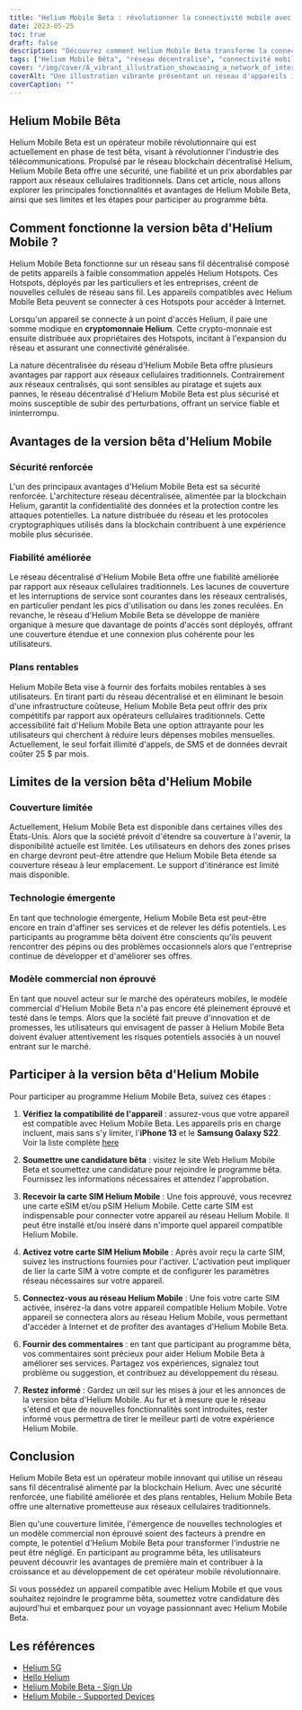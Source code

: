 ```yaml
---
title: "Helium Mobile Beta : révolutionner la connectivité mobile avec un réseau décentralisé"
date: 2023-05-25
toc: true
draft: false
description: "Découvrez comment Helium Mobile Beta transforme la connectivité mobile avec son réseau décentralisé, garantissant sécurité, fiabilité et prix abordable pour les utilisateurs."
tags: ["Helium Mobile Bêta", "réseau décentralisé", "connectivité mobile", "sécurisé", "fiable", "forfaits abordables", "Points chauds d'hélium", "Blockchain Hélium", "programme bêta", "réseau sans fil", "réseaux cellulaires", "opérateur de téléphonie mobile", "innovation", "technologie", "extension du réseau", "Commentaires des utilisateurs", "perturbation de l'industrie", "Appareil compatible Helium Mobile", "application", "technologie émergente"]
cover: "/img/cover/A_vibrant_illustration_showcasing_a_network_of_interconnected_devices.png"
coverAlt: "Une illustration vibrante présentant un réseau d'appareils interconnectés avec la marque Helium Mobile, symbolisant l'approche innovante et décentralisée de la connectivité mobile."
coverCaption: ""
---
```

## Helium Mobile Bêta

Helium Mobile Beta est un opérateur mobile révolutionnaire qui est actuellement en phase de test bêta, visant à révolutionner l'industrie des télécommunications. Propulsé par le réseau blockchain décentralisé Helium, Helium Mobile Beta offre une sécurité, une fiabilité et un prix abordables par rapport aux réseaux cellulaires traditionnels. Dans cet article, nous allons explorer les principales fonctionnalités et avantages de Helium Mobile Beta, ainsi que ses limites et les étapes pour participer au programme bêta.

## Comment fonctionne la version bêta d'Helium Mobile ?

Helium Mobile Beta fonctionne sur un réseau sans fil décentralisé composé de petits appareils à faible consommation appelés Helium Hotspots. Ces Hotspots, déployés par les particuliers et les entreprises, créent de nouvelles cellules de réseau sans fil. Les appareils compatibles avec Helium Mobile Beta peuvent se connecter à ces Hotspots pour accéder à Internet.

Lorsqu'un appareil se connecte à un point d'accès Helium, il paie une somme modique en **cryptomonnaie Helium**. Cette crypto-monnaie est ensuite distribuée aux propriétaires des Hotspots, incitant à l'expansion du réseau et assurant une connectivité généralisée.

La nature décentralisée du réseau d'Helium Mobile Beta offre plusieurs avantages par rapport aux réseaux cellulaires traditionnels. Contrairement aux réseaux centralisés, qui sont sensibles au piratage et sujets aux pannes, le réseau décentralisé d'Helium Mobile Beta est plus sécurisé et moins susceptible de subir des perturbations, offrant un service fiable et ininterrompu.

## Avantages de la version bêta d'Helium Mobile

### Sécurité renforcée

L'un des principaux avantages d'Helium Mobile Beta est sa sécurité renforcée. L'architecture réseau décentralisée, alimentée par la blockchain Helium, garantit la confidentialité des données et la protection contre les attaques potentielles. La nature distribuée du réseau et les protocoles cryptographiques utilisés dans la blockchain contribuent à une expérience mobile plus sécurisée.

### Fiabilité améliorée

Le réseau décentralisé d'Helium Mobile Beta offre une fiabilité améliorée par rapport aux réseaux cellulaires traditionnels. Les lacunes de couverture et les interruptions de service sont courantes dans les réseaux centralisés, en particulier pendant les pics d'utilisation ou dans les zones reculées. En revanche, le réseau d'Helium Mobile Beta se développe de manière organique à mesure que davantage de points d'accès sont déployés, offrant une couverture étendue et une connexion plus cohérente pour les utilisateurs.

### Plans rentables

Helium Mobile Beta vise à fournir des forfaits mobiles rentables à ses utilisateurs. En tirant parti du réseau décentralisé et en éliminant le besoin d'une infrastructure coûteuse, Helium Mobile Beta peut offrir des prix compétitifs par rapport aux opérateurs cellulaires traditionnels. Cette accessibilité fait d'Helium Mobile Beta une option attrayante pour les utilisateurs qui cherchent à réduire leurs dépenses mobiles mensuelles. Actuellement, le seul forfait illimité d'appels, de SMS et de données devrait coûter 25 $ par mois.

## Limites de la version bêta d'Helium Mobile

### Couverture limitée

Actuellement, Helium Mobile Beta est disponible dans certaines villes des États-Unis. Alors que la société prévoit d'étendre sa couverture à l'avenir, la disponibilité actuelle est limitée. Les utilisateurs en dehors des zones prises en charge devront peut-être attendre que Helium Mobile Beta étende sa couverture réseau à leur emplacement. Le support d'itinérance est limité mais disponible.

### Technologie émergente

En tant que technologie émergente, Helium Mobile Beta est peut-être encore en train d'affiner ses services et de relever les défis potentiels. Les participants au programme bêta doivent être conscients qu'ils peuvent rencontrer des pépins ou des problèmes occasionnels alors que l'entreprise continue de développer et d'améliorer ses offres.

### Modèle commercial non éprouvé

En tant que nouvel acteur sur le marché des opérateurs mobiles, le modèle commercial d'Helium Mobile Beta n'a pas encore été pleinement éprouvé et testé dans le temps. Alors que la société fait preuve d'innovation et de promesses, les utilisateurs qui envisagent de passer à Helium Mobile Beta doivent évaluer attentivement les risques potentiels associés à un nouvel entrant sur le marché.

## Participer à la version bêta d'Helium Mobile

Pour participer au programme Helium Mobile Beta, suivez ces étapes :

1. **Vérifiez la compatibilité de l'appareil** : assurez-vous que votre appareil est compatible avec Helium Mobile Beta. Les appareils pris en charge incluent, mais sans s'y limiter, l'**iPhone 13** et le **Samsung Galaxy S22**. Voir la liste complète [here](https://support.hellohelium.com/en/articles/7240207-supported-devices)

2. **Soumettre une candidature bêta** : visitez le site Web Helium Mobile Beta et soumettez une candidature pour rejoindre le programme bêta. Fournissez les informations nécessaires et attendez l'approbation.

3. **Recevoir la carte SIM Helium Mobile** : Une fois approuvé, vous recevrez une carte eSIM et/ou pSIM Helium Mobile. Cette carte SIM est indispensable pour connecter votre appareil au réseau Helium Mobile. Il peut être installé et/ou inséré dans n'importe quel appareil compatible Helium Mobile.

4. **Activez votre carte SIM Helium Mobile** : Après avoir reçu la carte SIM, suivez les instructions fournies pour l'activer. L'activation peut impliquer de lier la carte SIM à votre compte et de configurer les paramètres réseau nécessaires sur votre appareil.

5. **Connectez-vous au réseau Helium Mobile** : Une fois votre carte SIM activée, insérez-la dans votre appareil compatible Helium Mobile. Votre appareil se connectera alors au réseau Helium Mobile, vous permettant d'accéder à Internet et de profiter des avantages d'Helium Mobile Beta.

6. **Fournir des commentaires** : en tant que participant au programme bêta, vos commentaires sont précieux pour aider Helium Mobile Beta à améliorer ses services. Partagez vos expériences, signalez tout problème ou suggestion, et contribuez au développement du réseau.

7. **Restez informé** : Gardez un œil sur les mises à jour et les annonces de la version bêta d'Helium Mobile. Au fur et à mesure que le réseau s'étend et que de nouvelles fonctionnalités sont introduites, rester informé vous permettra de tirer le meilleur parti de votre expérience Helium Mobile.

## Conclusion

Helium Mobile Beta est un opérateur mobile innovant qui utilise un réseau sans fil décentralisé alimenté par la blockchain Helium. Avec une sécurité renforcée, une fiabilité améliorée et des plans rentables, Helium Mobile Beta offre une alternative prometteuse aux réseaux cellulaires traditionnels.

Bien qu'une couverture limitée, l'émergence de nouvelles technologies et un modèle commercial non éprouvé soient des facteurs à prendre en compte, le potentiel d'Helium Mobile Beta pour transformer l'industrie ne peut être négligé. En participant au programme bêta, les utilisateurs peuvent découvrir les avantages de première main et contribuer à la croissance et au développement de cet opérateur mobile révolutionnaire.

Si vous possédez un appareil compatible avec Helium Mobile et que vous souhaitez rejoindre le programme bêta, soumettez votre candidature dès aujourd'hui et embarquez pour un voyage passionnant avec Helium Mobile Beta.

## Les références

- [Helium 5G](https://www.helium.com/5G)
- [Hello Helium](https://hellohelium.com/)
- [Helium Mobile Beta - Sign Up](https://hellohelium.com/waitlist)
- [Helium Mobile - Supported Devices](https://support.hellohelium.com/en/articles/7240207-supported-devices)
